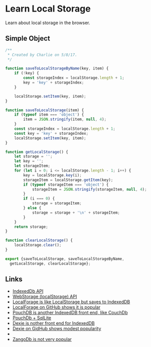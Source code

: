 # Learn Local Storage

Learn about local storage in the browser.

## Simple Object

```javascript
/**
 * Created by Charlie on 5/8/17.
 */

function saveToLocalStorageByName(key, item) {
    if (!key) {
        const storageIndex = localStorage.length + 1;
        key = 'key' + storageIndex;
    }

    localStorage.setItem(key, item);
}

function saveToLocalStorage(item) {
    if (typeof item === 'object') {
        item = JSON.stringify(item, null, 4);
    }
    const storageIndex = localStorage.length + 1;
    const key = 'key' + storageIndex;
    localStorage.setItem(key, item);
}

function getLocalStorage() {
    let storage = '';
    let key = '';
    let storageItem;
    for (let i = 0; i <= localStorage.length - 1; i++) {
        key = localStorage.key(i);
        storageItem = localStorage.getItem(key);
        if (typeof storageItem === 'object') {
            storageItem = JSON.stringify(storageItem, null, 4);
        }
        if (i === 0) {
            storage = storageItem;
        } else {
            storage = storage + '\n' + storageItem;
        }
    }
    return storage;
}

function clearLocalStorage() {
    localStorage.clear();
}

export {saveToLocalStorage, saveToLocalStorageByName,
  getLocalStorage, clearLocalStorage};
```


## Links

- [IndexedDb API](https://developer.mozilla.org/en-US/docs/Web/API/IndexedDB_API)
- [WebStorage (localStorage) API](https://developer.mozilla.org/en-US/docs/Web/API/Web_Storage_API)
- [LocalForage is like LocalStorage but saves to IndexedDB](https://localforage.github.io/localForage/)
- [LocalForage on GitHub shows it is popular](https://github.com/localForage/localForage)
- [PouchDB is another IndexedDB front end, like CouchDb](https://pouchdb.com/)
- [PouchDb + SqlLite](https://gonehybrid.com/how-to-use-pouchdb-sqlite-for-local-storage-in-your-ionic-app/)
- [Dexie is nother front end for IndexedDB](http://dexie.org/)
- [Dexie on GidHub shows modest popularity](https://github.com/dfahlander/Dexie.js)
-
- [ZangoDb is not very popular](https://github.com/erikolson186/zangodb)
